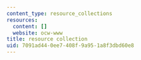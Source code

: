 ```yaml
---
content_type: resource_collections
resources:
  content: []
  website: ocw-www
title: resource collection
uid: 7091ad44-0ee7-408f-9a95-1a8f3dbd60e8
---
```

